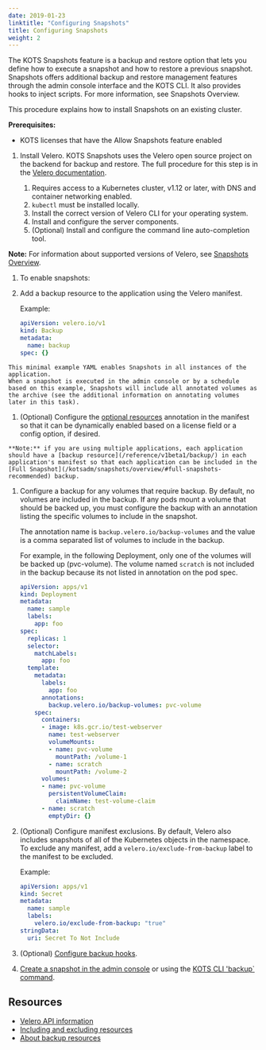 ```yaml
---
date: 2019-01-23
linktitle: "Configuring Snapshots"
title: Configuring Snapshots
weight: 2
---
```


The KOTS Snapshots feature is a backup and restore option that lets you define how to execute a snapshot and how to restore a previous snapshot. Snapshots offers additional backup and restore management features through the admin console interface and the KOTS CLI. It also provides hooks to inject scripts. For more information, see Snapshots Overview.

This procedure explains how to install Snapshots on an existing cluster.

**Prerequisites:**

* KOTS licenses that have the Allow Snapshots feature enabled

1. Install Velero. KOTS Snapshots uses the Velero open source project on the backend for backup and restore. The full procedure for this step is in the [Velero documentation](https://velero.io/docs/v1.5/basic-install/).

    1. Requires access to a Kubernetes cluster, v1.12 or later, with DNS and container networking enabled.</li>
    1. `kubectl` must be installed locally.
    1. Install the correct version of Velero CLI for your operating system.
    1. Install and configure the server components.
    1. (Optional) Install and configure the command line auto-completion tool.

  **Note:** For information about supported versions of Velero, see [Snapshots Overview](https://kots.io/vendor/snapshots/overview/).


1. To enable snapshots:

  1. Add a backup resource to the application using the Velero manifest.

      Example:

      ```yaml
      apiVersion: velero.io/v1
      kind: Backup
      metadata:
        name: backup
      spec: {}

      ```

    This minimal example YAML enables Snapshots in all instances of the application.
    When a snapshot is executed in the admin console or by a schedule based on this example, Snapshots will include all annotated volumes as the archive (see the additional information on annotating volumes later in this task).

  1. (Optional) Configure the [optional resources](/vendor/packaging/include-resources/) annotation in the manifest so that it can be dynamically enabled based on a license field or a config option, if desired.

    **Note:** if you are using multiple applications, each application should have a [backup resource](/reference/v1beta1/backup/) in each application's manifest so that each application can be included in the [Full Snapshot](/kotsadm/snapshots/overview/#full-snapshots-recommended) backup.

1. Configure a backup for any volumes that require backup. By default, no volumes are included in the backup.  If any pods mount a volume that should be backed up, you must configure the backup with an annotation listing the specific volumes to include in the snapshot.

    The annotation name is `backup.velero.io/backup-volumes` and the value is a comma separated list of volumes to include in the backup.

    For example, in the following Deployment, only one of the volumes will be backed up (pvc-volume). The volume named `scratch` is not included in the backup because its not listed in annotation on the pod spec.

    ```yaml
    apiVersion: apps/v1
    kind: Deployment
    metadata:
      name: sample
      labels:
        app: foo
    spec:
      replicas: 1
      selector:
        matchLabels:
          app: foo
      template:
        metadata:
          labels:
            app: foo
          annotations:
            backup.velero.io/backup-volumes: pvc-volume
        spec:
          containers:
          - image: k8s.gcr.io/test-webserver
            name: test-webserver
            volumeMounts:
            - name: pvc-volume
              mountPath: /volume-1
            - name: scratch
              mountPath: /volume-2
          volumes:
          - name: pvc-volume
            persistentVolumeClaim:
              claimName: test-volume-claim
          - name: scratch
            emptyDir: {}

    ```

1. (Optional) Configure manifest exclusions. By default, Velero also includes snapshots of all of the Kubernetes objects in the namespace.
To exclude any manifest, add a `velero.io/exclude-from-backup` label to the manifest to be excluded.

    Example:

    ```yaml
    apiVersion: apps/v1
    kind: Secret
    metadata:
      name: sample
      labels:
        velero.io/exclude-from-backup: "true"
    stringData:
      uri: Secret To Not Include

    ```

1. (Optional) [Configure backup hooks](https://kots.io/vendor/snapshots/backup-hooks/).

1. [Create a snapshot in the admin console](https://kots.io/kotsadm/snapshots/overview/#full-snapshots-recommended) or using the [KOTS CLI 'backup` command](https://kots.io/kots-cli/backup/).

## Resources
  * [Velero API information](https://velero.io/docs/v1.5/api-types/)
  * [Including and excluding resources](https://kots.io/vendor/packaging/include-resources/)
  * [About backup resources](https://kots.io/reference/v1beta1/backup/)
